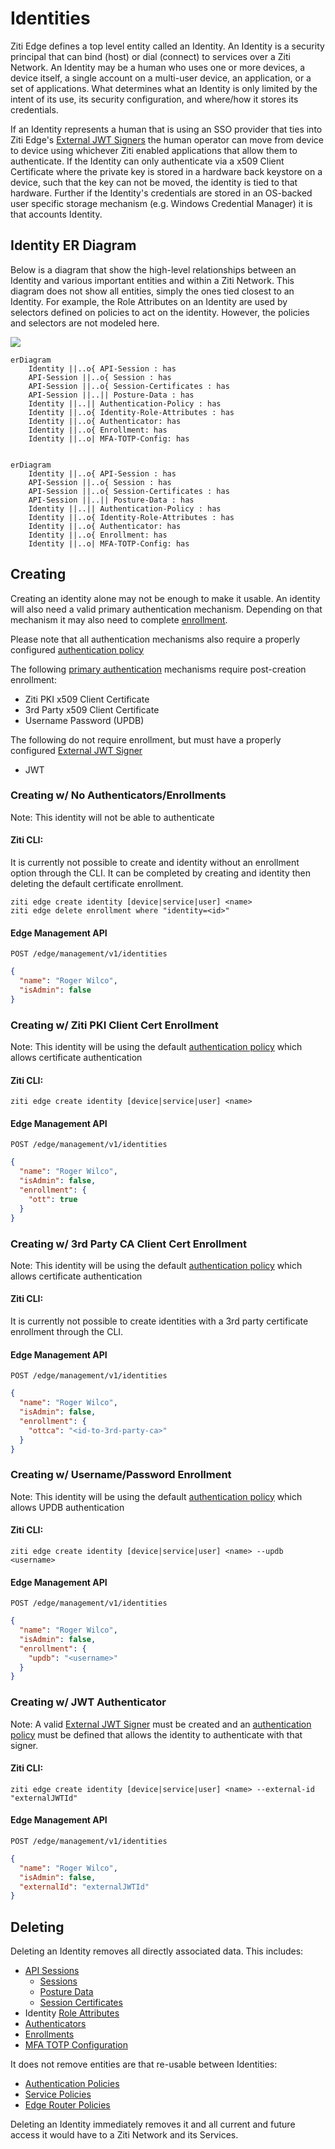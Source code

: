 
# Identities

Ziti Edge defines a top level entity called an Identity. An Identity is a security principal that can bind (host) or
dial (connect) to services over a Ziti Network. An Identity may be a human who uses one or more devices, a device
itself, a single account on a multi-user device, an application, or a set of applications. What determines what an
Identity is only limited by the intent of its use, its security configuration, and where/how it stores its credentials.

If an Identity represents a human that is using an SSO provider that ties into Ziti Edge's
[External JWT Signers](external-jwt-signers.md) the human operator can move from device to device using whichever Ziti
enabled applications that allow them to authenticate. If the Identity can only authenticate via a x509 Client
Certificate where the private key is stored in a hardware back keystore on a device, such that the key can not be moved,
the identity is tied to that hardware. Further if the Identity's credentials are stored in an OS-backed user specific
storage mechanism (e.g. Windows Credential Manager) it is that accounts Identity.


## Identity ER Diagram

Below is a diagram that show the high-level relationships between an Identity and various important entities and within
a Ziti Network. This diagram does not show all entities, simply the ones tied closest to an Identity. For example,
the Role Attributes on an Identity are used by selectors defined on policies to act on the identity. However, the 
policies and selectors are not modeled here.

[![](https://mermaid.ink/img/pako:eNqVkcFuwjAMhl8l8pnwALlVwCQO06rBMZfQuBCtTabEOVQN746rFa3bBNJ8sv98jn_ZIzTBIijAuHXmHE2vveDYW_TkaBClrNdhFFW9lwdMyQUvlLiY9IUt5Zn8FyU3GMm1rjGE6VlLKaIOiXJEuTVklugPq8xVmS6Twn9OE-rQuWZ42MBe7rV8Dx3Kiii6U_7l588-voeE-ITb-Ri6rmfxIVTE60slj2_HWm6Cb915QU6hvfawgh5jb5zlU43TmwY20KMGxak18UOD9lfm8qflZe6sY2OgWtMlXIHJFA6Db0BRzHiH5ovP1PUG3vuwIw)](https://mermaid.live/edit#pako:eNqVkcFuwjAMhl8l8pnwALlVwCQO06rBMZfQuBCtTabEOVQN746rFa3bBNJ8sv98jn_ZIzTBIijAuHXmHE2vveDYW_TkaBClrNdhFFW9lwdMyQUvlLiY9IUt5Zn8FyU3GMm1rjGE6VlLKaIOiXJEuTVklugPq8xVmS6Twn9OE-rQuWZ42MBe7rV8Dx3Kiii6U_7l588-voeE-ITb-Ri6rmfxIVTE60slj2_HWm6Cb915QU6hvfawgh5jb5zlU43TmwY20KMGxak18UOD9lfm8qflZe6sY2OgWtMlXIHJFA6Db0BRzHiH5ovP1PUG3vuwIw)

```mermaid
erDiagram
    Identity ||..o{ API-Session : has
    API-Session ||..o{ Session : has
    API-Session ||..o{ Session-Certificates : has
    API-Session ||..|| Posture-Data : has
    Identity ||..|| Authentication-Policy : has
    Identity ||..o{ Identity-Role-Attributes : has
    Identity ||..o{ Authenticator: has
    Identity ||..o{ Enrollment: has
    Identity ||..o| MFA-TOTP-Config: has
        

erDiagram
    Identity ||..o{ API-Session : has
    API-Session ||..o{ Session : has
    API-Session ||..o{ Session-Certificates : has
    API-Session ||..|| Posture-Data : has
    Identity ||..|| Authentication-Policy : has
    Identity ||..o{ Identity-Role-Attributes : has
    Identity ||..o{ Authenticator: has
    Identity ||..o{ Enrollment: has
    Identity ||..o| MFA-TOTP-Config: has
```

## Creating

Creating an identity alone may not be enough to make it usable. An identity will also need a valid primary
authentication mechanism. Depending on that mechanism it may also need to complete [enrollment](../enrollment/enrollment.md#clients).

Please note that all authentication mechanisms also require a properly configured [authentication policy](authentication.md)

The following [primary authentication](./authentication.md#primary-authentication) mechanisms require post-creation enrollment:
- Ziti PKI x509 Client Certificate
- 3rd Party x509 Client Certificate
- Username Password (UPDB)

The following do not require enrollment, but must have a properly configured [External JWT Signer](external-jwt-signers.md)
- JWT

### Creating w/ No Authenticators/Enrollments
Note: This identity will not be able to authenticate

#### Ziti CLI: 

It is currently not possible to create and identity without an enrollment option through the CLI. It can be completed
by creating and identity then deleting the default certificate enrollment.

```
ziti edge create identity [device|service|user] <name>
ziti edge delete enrollment where "identity=<id>"
```

#### Edge Management API

`POST /edge/management/v1/identities`
```json
{
  "name": "Roger Wilco",
  "isAdmin": false
}
```

### Creating w/ Ziti PKI Client Cert Enrollment
Note: This identity will be using the default [authentication policy](authentication.md) which allows certificate authentication

#### Ziti CLI:
`ziti edge create identity [device|service|user] <name> `

#### Edge Management API

`POST /edge/management/v1/identities`
```json
{
  "name": "Roger Wilco",
  "isAdmin": false,
  "enrollment": {
    "ott": true
  }
}
```

### Creating w/ 3rd Party CA Client Cert Enrollment
Note: This identity will be using the default [authentication policy](authentication.md) which allows certificate authentication

#### Ziti CLI:

It is currently not possible to create identities with a 3rd party certificate enrollment through the CLI.

#### Edge Management API

`POST /edge/management/v1/identities`
```json
{
  "name": "Roger Wilco",
  "isAdmin": false,
  "enrollment": {
    "ottca": "<id-to-3rd-party-ca>"
  }
}
```

### Creating w/ Username/Password Enrollment
Note: This identity will be using the default [authentication policy](authentication.md) which allows UPDB authentication

#### Ziti CLI:

`ziti edge create identity [device|service|user] <name> --updb <username>`

#### Edge Management API

`POST /edge/management/v1/identities`
```json
{
  "name": "Roger Wilco",
  "isAdmin": false,
  "enrollment": {
    "updb": "<username>"
  }
}
```

### Creating w/ JWT Authenticator
Note: A valid [External JWT Signer](external-jwt-signers.md) must be created and an [authentication policy](authentication.md)
must be defined that allows the identity to authenticate with that signer.

#### Ziti CLI:

`ziti edge create identity [device|service|user] <name> --external-id "externalJWTId"`

#### Edge Management API

`POST /edge/management/v1/identities`
```json
{
  "name": "Roger Wilco",
  "isAdmin": false,
  "externalId": "externalJWTId"
}
```

## Deleting

Deleting an Identity removes all directly associated data. This includes:

- [API Sessions](../sessions.md#api-session)
  - [Sessions](../sessions.md#session)
  - [Posture Data](../authorization/posture-checks.md#posture-data)
  - [Session Certificates](../authentication/api-session-certificates.md)
- Identity [Role Attributes]()
- [Authenticators](../authentication/authentication.md#authenticators)
- [Enrollments](../enrollment/enrollment.md)
- [MFA TOTP Configuration](./totp.md)

It does not remove entities are that re-usable between Identities:

- [Authentication Policies](./authentication-policies.md)
- [Service Policies](../authorization/policies/overview.md)
- [Edge Router Policies](../authorization/policies/overview.md)

Deleting an Identity immediately removes it and all current and future access it would have to a Ziti Network and its
Services.